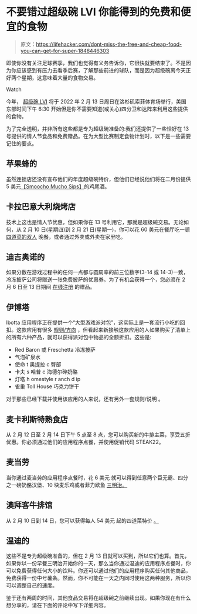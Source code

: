 # 不要错过超级碗 LVI 你能得到的免费和便宜的食物

> 原文：<https://lifehacker.com/dont-miss-the-free-and-cheap-food-you-can-get-for-super-1848446303>

即使你没有关注足球赛季，我们也觉得有义务告诉你，它很快就要结束了。不是因为你应该感到有压力去看季后赛，了解那些前进的球队，而是因为超级碗离今天正好两个星期，这意味着大量的食物交易。

Watch

今年， [超级碗 LVI](https://www.nfl.com/super-bowl/event-info/event-overview#:~:text=Super%20Bowl%20LVI%20will%20be,a%20chance%20to%20win%20prizes!) 将于 2022 年 2 月 13 日周日在洛杉矶索菲体育场举行，美国东部时间下午 6:30 开始但是你不需要知道(或关心)四分卫和达阵来利用这些提供的食物。

为了完全透明，并非所有这些都是专为超级碗准备的:我们还提供了一些恰好在 13 号提供的情人节食品和免费赠品。在为大型比赛制定食物计划时，以下是一些需要记住的要点。

## 苹果蜂的

虽然连锁店还没有宣布他们的年度超级碗特价，但他们已经说他们将在二月份提供 5 美元[【Smoocho Mucho Sips】](https://www.applebees.com/en/specials/drinks/valentines-day?utm_medium=public%20relations&utm_source=businesswire&utm_content=landingpage&utm_campaign=&utm_term=smoochosips&utm_kxconfid=wnsdh5qna)的鸡尾酒。

## 卡拉巴意大利烧烤店

技术上这也是情人节优惠，但如果你在 13 号利用它，那就是超级碗交易。无论如何，从 2 月 10 日(星期四)到 2 月 21 日(星期一)，你可以花 60 美元在餐厅吃一顿 [四道菜的双人](https://www.carrabbas.com/offers/valentines-special) 晚餐，或者通过外卖或外卖在家里吃。

## 迪吉奥诺的

如果分数在游戏过程中的任何一点都与圆周率的前三位数字(3-14 或 14-3)一致，冷冻披萨公司将赠送一张免费披萨的优惠券。为了有机会获得一个，您必须在 2 月 6 日至 13 日期间 [在线注册](https://play.keeplifedelicious.com/digiornopiscore) 的赠品。

## 伊博塔

Ibotta 应用程序正在提供一个“大型游戏派对包”，这实际上是一套流行小吃的回扣。这款应用有很多 [规则/方向](https://home.ibotta.com/big-game-deals/terms/) ，但看起来新接触这款应用的人如果购买了清单上的所有六种产品，就可以获得派对包中物品的全额折扣。这些是:

*   Red Baron 或 Freschetta 冷冻披萨
*   气泡矿泉水
*   使命 t 奥提拉 c 臀部
*   卡夫 s 哈普 c 海德尔碎奶酪
*   灯塔 h omestyle r anch d ip
*   雀巢 Toll House 巧克力饼干

对于那些已经下载并使用该应用的人来说，还有另外一套规则/说明 。

## 麦卡利斯特熟食店

从 2 月 12 日至 2 月 14 日下午 5 点至 8 点，您可以购买新的牛排主菜，享受五折优惠。你必须通过他们的应用程序点餐，并使用促销代码 STEAK22。

## 麦当劳

当你通过麦当劳的应用程序点餐时，花 6 美元 就可以得到任意两个巨无霸、四分之一磅奶酪汉堡、10 块麦乐鸡或者菲力欧鱼 [三明治。](https://www.mcdonalds.com/us/en-us/deals.html)

## 澳拜客牛排馆

从 2 月 10 日到 14 日，您可以获得每人 54 美元 起的四道菜特价 [。](https://www.retailmenot.com/blog/valentines-day-restaurant-deals.html)

## 温迪的

这些不是专为超级碗准备的，但在 2 月 13 日就可以买到，所以它们也算。首先，如果你以一份早餐三明治开始你的一天，那么当你通过温迪的应用程序点餐时，你可以免费获得任何大小的饮料。你还可以通过他们的应用程序购买任何其他商品，免费获得一份中号薯条。然而，你不可能在一天之内同时使用这两种服务，所以你可以调整自己的速度。

鉴于还有两周的时间，其他食品交易将在超级碗之前继续出现。如果你现在有什么想分享的，请在下面的评论中写下详细内容。